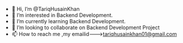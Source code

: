 - 👋 Hi, I’m @TariqHusainKhan
- 👀 I’m interested in Backend Development.
- 🌱 I’m currently learning  Backend Development.
- 💞️ I’m looking to collaborate on Backend Development Project
- 📫 How to reach me ,my emailid--->tariqhusainkhan01@gmail.com

<!---
TariqHusainKhan/TariqHusainKhan is a ✨ special ✨ repository because its `README.md` (this file) appears on your GitHub profile.
You can click the Preview link to take a look at your changes.
--->
